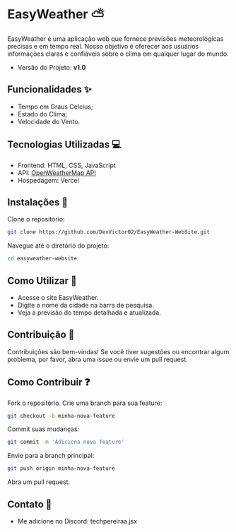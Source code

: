 # EasyWeather ⛅
EasyWeather é uma aplicação web que fornece previsões meteorológicas precisas e em tempo real. Nosso objetivo é oferecer aos usuários informações claras e confiáveis sobre o clima em qualquer lugar do mundo.
- Versão do Projeto: **v1.0**

## Funcionalidades ✨
- Tempo em Graus Celcius;
- Estado do Clima;
- Velocidade do Vento.

## Tecnologias Utilizadas 💻
- Frontend: HTML, CSS, JavaScript
- API: [OpenWeatherMap API](https://openweathermap.org/api)
- Hospedagem: Vercel


## Instalações 🔌
Clone o repositório:

```sh
git clone https://github.com/DevVictor02/EasyWeather-WebSite.git
```

Navegue até o diretório do projeto:

```sh
cd easyweather-website
```

## Como Utilizar 🔨
- Acesse o site EasyWeather.
- Digite o nome da cidade na barra de pesquisa.
- Veja a previsão do tempo detalhada e atualizada.

## Contribuição 🤝
Contribuições são bem-vindas! Se você tiver sugestões ou encontrar algum problema, por favor, abra uma issue ou envie um pull request.

## Como Contribuir ❓
Fork o repositório.
Crie uma branch para sua feature:
```sh
git checkout -b minha-nova-feature
```
Commit suas mudanças:
```sh
git commit -m 'Adiciona nova feature'
```
Envie para a branch principal:
```sh
git push origin minha-nova-feature
```
Abra um pull request.

## Contato 🎁
- Me adicione no Discord: techpereiraa.jsx
